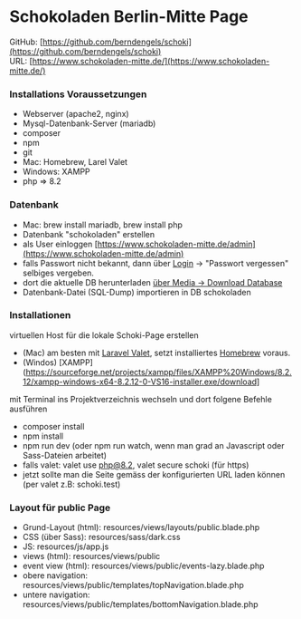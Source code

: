 # Schokoladen Berlin-Mitte Page
GitHub: [https://github.com/berndengels/schoki](https://github.com/berndengels/schoki)  
URL: [https://www.schokoladen-mitte.de/](https://www.schokoladen-mitte.de/)

### Installations Voraussetzungen
- Webserver (apache2, nginx)
- Mysql-Datenbank-Server (mariadb)
- composer
- npm
- git
- Mac: Homebrew, Larel Valet
- Windows: XAMPP
- php => 8.2

### Datenbank
- Mac: brew install mariadb, brew install php 
- Datenbank "schokoladen" erstellen
- als User einloggen [https://www.schokoladen-mitte.de/admin](https://www.schokoladen-mitte.de/admin)
- falls Passwort nicht bekannt, dann über [Login](https://www.schokoladen-mitte.de/login) -> "Passwort vergessen" selbiges vergeben.  
- dort die aktuelle DB herunterladen [über Media -> Download Database](https://www.schokoladen-mitte.de/admin/services/dumpdb)
- Datenbank-Datei (SQL-Dump) importieren in DB schokoladen

### Installationen
virtuellen Host für die lokale Schoki-Page erstellen 
- (Mac) am besten mit [Laravel Valet](https://laravel.com/docs/10.x/valet), setzt installiertes [Homebrew](https://brew.sh/de/) voraus.
- (Windos) [XAMPP](https://sourceforge.net/projects/xampp/files/XAMPP%20Windows/8.2.12/xampp-windows-x64-8.2.12-0-VS16-installer.exe/download]

mit Terminal ins Projektverzeichnis wechseln und dort folgene Befehle ausführen
- composer install
- npm install
- npm run dev (oder npm run watch, wenn man grad an Javascript oder Sass-Dateien arbeitet)
- falls valet: valet use php@8.2, valet secure schoki (für https)
- jetzt sollte man die Seite gemäss der konfigurierten URL laden können (per valet z.B: schoki.test)

### Layout für public Page
- Grund-Layout (html): resources/views/layouts/public.blade.php
- CSS (über Sass): resources/sass/dark.css
- JS: resources/js/app.js 
- views (html): resources/views/public
- event view (html): resources/views/public/events-lazy.blade.php
- obere navigation: resources/views/public/templates/topNavigation.blade.php
- untere navigation: resources/views/public/templates/bottomNavigation.blade.php